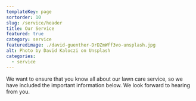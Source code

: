 ```yaml
---
templateKey: page
sortorder: 10
slug: /service/header
title: Our Service
featured: true
category: service
featuredimage: ./david-guenther-DrDZmWff3vo-unsplash.jpg
alt: Photo by David Kaloczi on Unsplash
categories:
  - service
---
```

We want to ensure that you know all about our lawn care service, so we have included the important information below. We look forward to hearing from you.
